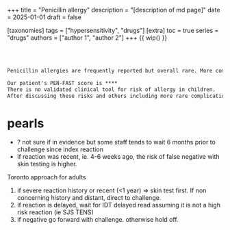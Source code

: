 +++
title = "Penicillin allergy"
description = "[description of md page]"
date = 2025-01-01
draft = false

[taxonomies]
tags = ["hypersensitivity", "drugs"]
[extra]
toc = true
series = "drugs"
authors = ["author 1", "author 2"]
+++
{{ wip() }}

</br>
</br>

```md
Penicillin allergies are frequently reported but overall rare. More commonly is represents a mislabel during childhood from medication intolerances and/or confounding reactions from the infection being treated. While skin testing can be used, the gold-standard diagnostic test is a direct oral challenge.

Our patient's PEN-FAST score is ****
There is no validated clinical tool for risk of allergy in children.
After discussing these risks and others including more rare complications such as we have agreed to pursue a direct amoxicillin challenge with 1 hour of observation
```

# pearls

- ? not sure if in evidence but some staff tends to wait 6 months prior to challenge since index reaction
- if reaction was recent, ie. 4-6 weeks ago, the risk of false negative with skin testing is higher.

Toronto approach for adults

1. if severe reaction history or recent (<1 year) => skin test first. If non concerning history and distant, direct to challenge.
2. if reaction is delayed, wait for IDT delayed read assuming it is not a high risk reaction (ie SJS TENS)
3. if negative go forward with challenge. otherwise hold off.
